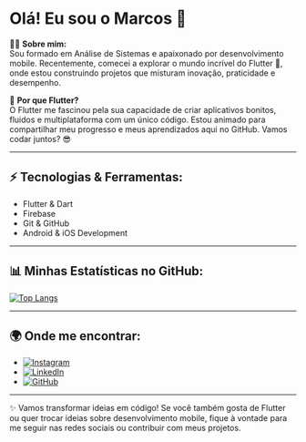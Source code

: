 # Olá! Eu sou o Marcos 👋

👨‍💻 **Sobre mim:**  
Sou formado em Análise de Sistemas e apaixonado por desenvolvimento mobile. Recentemente, comecei a explorar o mundo incrível do Flutter 🚀, onde estou construindo projetos que misturam inovação, praticidade e desempenho.

📱 **Por que Flutter?**  
O Flutter me fascinou pela sua capacidade de criar aplicativos bonitos, fluidos e multiplataforma com um único código. Estou animado para compartilhar meu progresso e meus aprendizados aqui no GitHub. Vamos codar juntos? 😎

---

## ⚡ Tecnologias & Ferramentas:
- Flutter & Dart
- Firebase
- Git & GitHub
- Android & iOS Development

---

## 📊 Minhas Estatísticas no GitHub:

[![Top Langs](https://github-readme-stats.vercel.app/api/top-langs/?username=marcossbbatista&layout=compact&theme=radical)](https://github.com/marcossbbatista)

---

## 🌍 Onde me encontrar:

- [![Instagram](https://img.shields.io/badge/Instagram-E4405F?style=for-the-badge&logo=instagram&logoColor=white)](https://www.instagram.com/seu-usuario-insta)
- [![LinkedIn](https://img.shields.io/badge/LinkedIn-0077B5?style=for-the-badge&logo=linkedin&logoColor=white)](https://www.linkedin.com/in/seu-usuario-linkedin)
- [![GitHub](https://img.shields.io/badge/GitHub-181717?style=for-the-badge&logo=github&logoColor=white)](https://github.com/marcossbbatista)

---

✨ Vamos transformar ideias em código! Se você também gosta de Flutter ou quer trocar ideias sobre desenvolvimento mobile, fique à vontade para me seguir nas redes sociais ou contribuir com meus projetos.

